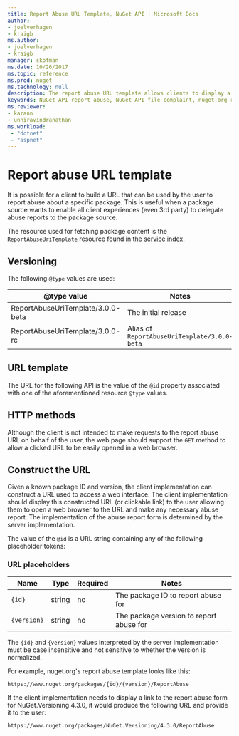 ```yaml
---
title: Report Abuse URL Template, NuGet API | Microsoft Docs
author:
- joelverhagen
- kraigb
ms.author:
- joelverhagen
- kraigb
manager: skofman
ms.date: 10/26/2017
ms.topic: reference
ms.prod: nuget
ms.technology: null
description: The report abuse URL template allows clients to display a report abuse link in their UI.
keywords: NuGet API report abuse, NuGet API file complaint, nuget.org report URL template
ms.reviewer:
- karann
- unniravindranathan
ms.workload: 
 - "dotnet"
 - "aspnet"
---
```


# Report abuse URL template

It is possible for a client to build a URL that can be used by the user to report abuse about a specific package. This
is useful when a package source wants to enable all client experiences (even 3rd party) to delegate abuse reports to
the package source.

The resource used for fetching package content is the `ReportAbuseUriTemplate` resource found in the
[service index](service-index.md).

## Versioning

The following `@type` values are used:

@type value                       | Notes
--------------------------------- | -----
ReportAbuseUriTemplate/3.0.0-beta | The initial release
ReportAbuseUriTemplate/3.0.0-rc   | Alias of `ReportAbuseUriTemplate/3.0.0-beta`

## URL template

The URL for the following API is the value of the `@id` property associated with one of the aforementioned
resource `@type` values.

## HTTP methods

Although the client is not intended to make requests to the report abuse URL on behalf of the user, the web page
should support the `GET` method to allow a clicked URL to be easily opened in a web browser.

## Construct the URL

Given a known package ID and version, the client implementation can construct a URL used to access a web interface. The
client implementation should display this constructed URL (or clickable link) to the user allowing them to open a web
browser to the URL and make any necessary abuse report. The implementation of the abuse report form is determined by
the server implementation.

The value of the `@id` is a URL string containing any of the following placeholder tokens:

### URL placeholders

Name        | Type    | Required | Notes
----------- | ------- | -------- | -----
`{id}`      | string  | no       | The package ID to report abuse for
`{version}` | string  | no       | The package version to report abuse for

The `{id}` and `{version}` values interpreted by the server implementation must be case insensitive and not sensitive to
whether the version is normalized.

For example, nuget.org's report abuse template looks like this:

    https://www.nuget.org/packages/{id}/{version}/ReportAbuse

If the client implementation needs to display a link to the report abuse form for NuGet.Versioning 4.3.0, it would
produce the following URL and provide it to the user:

    https://www.nuget.org/packages/NuGet.Versioning/4.3.0/ReportAbuse
